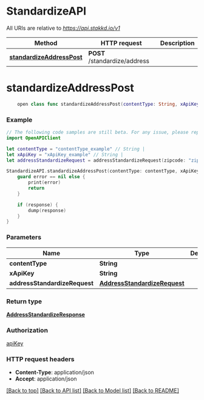 # StandardizeAPI

All URIs are relative to *https://api.stakkd.io/v1*

Method | HTTP request | Description
------------- | ------------- | -------------
[**standardizeAddressPost**](StandardizeAPI.md#standardizeaddresspost) | **POST** /standardize/address | 


# **standardizeAddressPost**
```swift
    open class func standardizeAddressPost(contentType: String, xApiKey: String, addressStandardizeRequest: AddressStandardizeRequest, completion: @escaping (_ data: AddressStandardizeResponse?, _ error: Error?) -> Void)
```



### Example
```swift
// The following code samples are still beta. For any issue, please report via http://github.com/OpenAPITools/openapi-generator/issues/new
import OpenAPIClient

let contentType = "contentType_example" // String | 
let xApiKey = "xApiKey_example" // String | 
let addressStandardizeRequest = addressStandardizeRequest(zipcode: "zipcode_example", city: "city_example", address1: "address1_example", address2: "address2_example", state: "state_example") // AddressStandardizeRequest | 

StandardizeAPI.standardizeAddressPost(contentType: contentType, xApiKey: xApiKey, addressStandardizeRequest: addressStandardizeRequest) { (response, error) in
    guard error == nil else {
        print(error)
        return
    }

    if (response) {
        dump(response)
    }
}
```

### Parameters

Name | Type | Description  | Notes
------------- | ------------- | ------------- | -------------
 **contentType** | **String** |  | 
 **xApiKey** | **String** |  | 
 **addressStandardizeRequest** | [**AddressStandardizeRequest**](AddressStandardizeRequest.md) |  | 

### Return type

[**AddressStandardizeResponse**](AddressStandardizeResponse.md)

### Authorization

[apiKey](../README.md#apiKey)

### HTTP request headers

 - **Content-Type**: application/json
 - **Accept**: application/json

[[Back to top]](#) [[Back to API list]](../README.md#documentation-for-api-endpoints) [[Back to Model list]](../README.md#documentation-for-models) [[Back to README]](../README.md)

